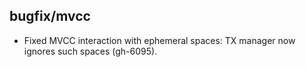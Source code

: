 ## bugfix/mvcc

* Fixed MVCC interaction with ephemeral spaces: TX manager now ignores such
  spaces (gh-6095).

